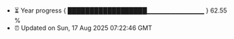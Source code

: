 - ⏳ Year progress { ██████████████████▁▁▁▁▁▁▁▁▁▁▁▁ } 62.55 %
- ⏰ Updated on Sun, 17 Aug 2025 07:22:46 GMT

